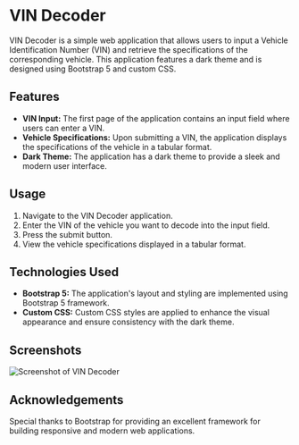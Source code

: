 # VIN Decoder

VIN Decoder is a simple web application that allows users to input a Vehicle Identification Number (VIN) and retrieve the specifications of the corresponding vehicle. This application features a dark theme and is designed using Bootstrap 5 and custom CSS.

## Features

- **VIN Input:** The first page of the application contains an input field where users can enter a VIN.
- **Vehicle Specifications:** Upon submitting a VIN, the application displays the specifications of the vehicle in a tabular format.
- **Dark Theme:** The application has a dark theme to provide a sleek and modern user interface.

## Usage

1. Navigate to the VIN Decoder application.
2. Enter the VIN of the vehicle you want to decode into the input field.
3. Press the submit button.
4. View the vehicle specifications displayed in a tabular format.

## Technologies Used

- **Bootstrap 5:** The application's layout and styling are implemented using Bootstrap 5 framework.
- **Custom CSS:** Custom CSS styles are applied to enhance the visual appearance and ensure consistency with the dark theme.

## Screenshots

![Screenshot of VIN Decoder](screenshot.png)

## Acknowledgements

Special thanks to Bootstrap for providing an excellent framework for building responsive and modern web applications.

